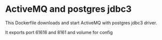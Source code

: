 # ActiveMQ and postgres jdbc3
This Dockerfile downloads and start ActiveMQ with postgres jdbc3 driver.

It exports port 61616 and 8161 and volume for config
